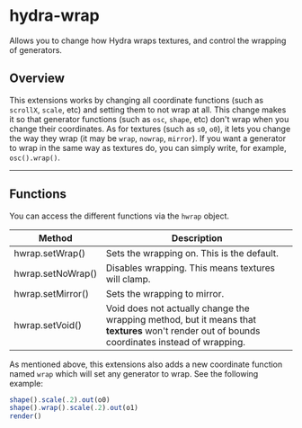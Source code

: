 # hydra-wrap

Allows you to change how Hydra wraps textures, and control the wrapping of generators.

## Overview

This extensions works by changing all coordinate functions (such as `scrollX`, `scale`, etc) and setting them to not wrap at all. This change makes it so that generator functions (such as `osc`, `shape`, etc) don't wrap when you change their coordinates. As for textures (such as `s0`, `o0`), it lets you change the way they wrap (it may be `wrap`, `nowrap`, `mirror`). If you want a generator to wrap in the same way as textures do, you can simply write, for example, `osc().wrap()`.

---

## Functions

You can access the different functions via the `hwrap` object.

| Method            | Description                                        |
|-------------------|----------------------------------------------------|
| hwrap.setWrap()   | Sets the wrapping on. This is the default.         |
| hwrap.setNoWrap() | Disables wrapping. This means textures will clamp. |
| hwrap.setMirror() | Sets the wrapping to mirror.                       |
| hwrap.setVoid()   | Void does not actually change the wrapping method, but it means that **textures** won't render out of bounds coordinates instead of wrapping. |

As mentioned above, this extensions also adds a new coordinate function named `wrap` which will set any generator to wrap. See the following example:

```js
shape().scale(.2).out(o0)
shape().wrap().scale(.2).out(o1)
render()
```
